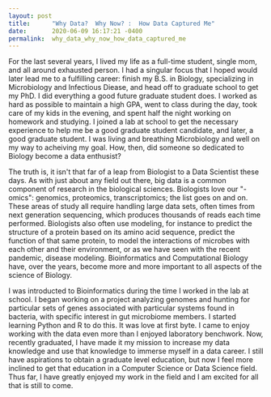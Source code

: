 ```yaml
---
layout: post
title:      "Why Data?  Why Now? :  How Data Captured Me"
date:       2020-06-09 16:17:21 -0400
permalink:  why_data_why_now_how_data_captured_me
---
```



For the last several years, I lived my life as a full-time student, single mom, and all around exhausted person.  I had a singular focus that I hoped would later lead me to a fulfilling career:  finish my B.S. in Biology, specializing in Microbiology and Infectious Diease, and head off to graduate school to get my PhD.  I did everything a good future graduate student does.  I worked as hard as possible to maintain a high GPA, went to class during the day, took care of my kids in the evening, and spent half the night working on homework and studying.  I joined a lab at school to get the necessary experience to help me be a good graduate student candidate, and later, a good graduate student.  I was living and breathing Microbiology and well on my way to acheiving my goal.  How, then, did someone so dedicated to Biology become a data enthusist?  

The truth is, it isn't that far of a leap from Biologist to a Data Scientist these days.  As with just about any field out there, big data is a common component of research in the biological sciences.  Biologists love our "-omics":  genomics, proteomics, transcriptomics; the list goes on and on.  These areas of study all require handling large data sets, often times from next generation sequencing, which produces thousands of reads each time performed.  Biologists also often use modeling, for instance to predict the structure of a protein based on its amino acid sequence, predict the function of that same protein, to model the interactions of microbes with each other and their environment, or as we have seen with the recent pandemic, disease modeling.  Bioinformatics and Computational Biology have, over the years, become more and more important to all aspects of the science of Biology.  
		 
I was introducted to Bioinformatics during the time I worked in the lab at school.  I began working on a project analyzing genomes and hunting for particular sets of genes associated with particular systems found in bacteria, with specific interest in gut microbiome members.  I started learning Python and R to do this.  It was love at first byte.  I came to enjoy working with the data even more than I enjoyed laboratory benchwork. Now, recently graduated, I have made it my mission to increase my data knowledge and use that knowledge to immerse myself in a data career. I still have aspirations to obtain a graduate level education, but now I feel more inclined to get that education in a Computer Science or Data Science field.  Thus far, I have greatly enjoyed my work in the field and I am excited for all that is still to come.  


